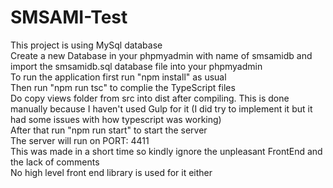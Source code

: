 # SMSAMI-Test

This project is using MySql database<br />
Create a new Database in your phpmyadmin with name of smsamidb and import the smsamidb.sql database file into your phpmyadmin  <br />
To run the application first run "npm install" as usual <br />
Then run "npm run tsc" to complie the TypeScript files <br />
Do copy views folder from src into dist after compiling. This is done manually because I haven't used Gulp for it (I did try to implement it but it had some issues with how typescript was working) <br />
After that run "npm run start" to start the server <br />
The server will run on PORT: 4411 <br />
This was made in a short time so kindly ignore the unpleasant FrontEnd and the lack of comments <br />
No high level front end library is used for it either <br />
